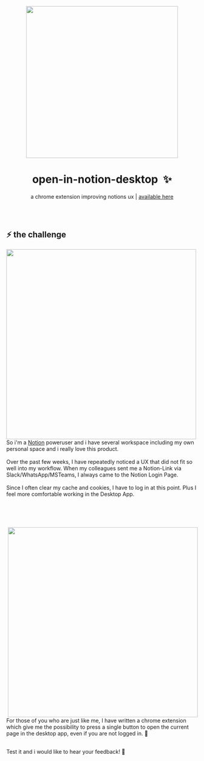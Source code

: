 <p align="center">
  <img width="400" height="auto" src="https://s3.us-west-2.amazonaws.com/secure.notion-static.com/47279e08-2c7d-4987-b5b9-24446ef12d97/Untitled.png?X-Amz-Algorithm=AWS4-HMAC-SHA256&X-Amz-Credential=ASIAT73L2G45JFBYAMA4%2F20190911%2Fus-west-2%2Fs3%2Faws4_request&X-Amz-Date=20190911T083831Z&X-Amz-Expires=86400&X-Amz-Security-Token=AgoJb3JpZ2luX2VjEBYaCXVzLXdlc3QtMiJHMEUCIQCw08v8NmdscYONUqbJ1qq0iG8LtQsx12OxeGaueAJ5CQIgCEjWBRpaEa96UvGm8evGncsTYLFqt6W2Pw1qWqv8jSoq4wMIz%2F%2F%2F%2F%2F%2F%2F%2F%2F%2F%2FARAAGgwyNzQ1NjcxNDkzNzAiDDRXAs%2F1yMbn%2BRUsCiq3A%2FS8OVT8kaw%2FNl%2BCB7hdCvq8GP4q%2BABjWw2ErSMndH28ZKzRlz%2BSZYUm9Em7MpJ%2Fy0tRxz5dz4xNN3IoD%2FKVGgT3ZNJYOns5ZvCszAAosAlp6T82K%2Bw6g7I8GnXnvfKJ2jcEhw24ena6lAAr1w3jWr%2BYWZC6B%2BZ2oTMv5%2FCYKFVkXkHKjYlI2jhx8p6pAtItM5BEWYVyFEluHoNzLqNfGWWa6DzL2cVKP2pUS3Qo4pWzVhwpYTWtL%2BGLDSTPl5zPrch2FmQLBdJe9VOpGgERY7WzAjbRVQWOqlEdw3HHo88Qb6jLer%2BR5SndEMOxvdefaP3TBLpsdGsoDoCp0co1Q5QQ62maClgH1x%2FztCuLCDLQfgn%2BWpDkBT1TO6gnMS7jx7OWZYXPPRH9ki7KsFr4i7%2FuhERvJLxkMa6guvWVivELpHvyv2VatdhW8ULgO18F%2FSQ%2FLoGTM8kCUnkYNFAwIKSqOQhWQhG4ZFo07M%2BdjQRxwLIuMKSCWUGEy%2BL7Mqvx1mt7rCENlAIJJ%2B1%2BWxfxxMoNK9rpg0z%2FXNwuOOT4zWNQit8LVp7VvfrbGTuqg0DaH9eVsOcm4SUwzJji6wU6tAE%2BTBjfUBSUJrF5VBxTRjnI0FhG7g7%2B%2B8igl8IleecOG2UBhWgJPaDBTLWKPgOigZcOBhQpL035NdJ2JYkpBB7DitF406NM9Wy4K963xBY0a191e3wXFA03Z2EBliVZX67dlbMREhJMHmNz3U5CFmQ4aTvaQtQ18jSXhk0u4EDgtubh3g%2FWmGI0JmFz%2BQ07gPbOkmqEnBU0yO%2BVwAj%2BK1Pafa6uMDYCJCsa3zV59KEw%2BgvZNkY%3D&X-Amz-Signature=cbe5cf18fb7eb4b43f696b5b4c907ba2c52258d2a985404eedb1a9a27245da3f&X-Amz-SignedHeaders=host&response-content-disposition=filename%20%3D%22Untitled.png%22">
</p>

<h1 align="center"> open-in-notion-desktop  ✨ </h1>
<p align="center">a chrome extension improving notions ux | <a href="https://chrome.google.com/webstore/detail/open-in-notion-desktop/fajilebcgonljdegnelonkhhbinanncn">available here</a> </p>


<br> <br>
<h2>⚡️ the challenge</h2>
<p><a><img align="left" width="500" src="https://www.notion.so/image/https%3A%2F%2Fs3-us-west-2.amazonaws.com%2Fsecure.notion-static.com%2Fdc9775f8-f92a-4415-a462-d9fbde759996%2FUntitled.png?table=block&id=bd020f4c-3c33-4ffa-aeb9-8bdf12a51839&width=2560&cache=v2" style="max-width:100%;"></a></p>
<p>So i'm a <a href="notion.so/">Notion</a> poweruser and i have several workspace including my own personal space and i really love this product. <br><br>
Over the past few weeks, I have repeatedly noticed a UX that did not fit so well into my workflow. When my colleagues sent me a Notion-Link via Slack/WhatsApp/MSTeams, I always came to the Notion Login Page.
<br><br>Since I often clear my cache and cookies, I have to log in at this point. Plus I feel more comfortable working in the Desktop App.
</p>
<br> 
<br> <br>
<p><a><img align="right" width="500" src="https://s3.us-west-2.amazonaws.com/secure.notion-static.com/3cf9ddad-2e4b-4ce6-af08-f629767ba2a4/Artboard_Copy.png?X-Amz-Algorithm=AWS4-HMAC-SHA256&X-Amz-Credential=ASIAT73L2G45FC5MRBDS%2F20190911%2Fus-west-2%2Fs3%2Faws4_request&X-Amz-Date=20190911T085427Z&X-Amz-Expires=86400&X-Amz-Security-Token=AgoJb3JpZ2luX2VjEBYaCXVzLXdlc3QtMiJIMEYCIQDqSeA8tBgqlBPQGnZnx2WAvK7f2Vj%2Btq8ICg16Nl3MXQIhALtAAvMyiGejcYR8n8cEM5vzN%2FTKvw5%2BfSUKcIWz4tGiKuMDCM%2F%2F%2F%2F%2F%2F%2F%2F%2F%2F%2FwEQABoMMjc0NTY3MTQ5MzcwIgwJSafuzeNgT4I1BUQqtwPTG2jwb7%2FJKxAYTLYyCwkR2IovPyZlgC%2Bx%2BJ%2B04PyNSvaTD7CeCJYTxLqx44DqVX%2FXQdNd6qJhFyWr3nbJHZE6o93GX%2BsRphKT%2B8vogLn643R9dcSrk5KFunPSMCxONKrzChTsWDymZ%2Bpp%2B%2BnF3vcS%2F1SANfW03mfoLNV6vR1H30Mq%2BH50hK2EB919djzjRpVe9S%2BbLRMpXf4JJ6hlw3Hn3uoSGgdlKvdpHbexHKUrEa2SE4bScWyaNJnJu6BGPNY2qQ4QiPEKAFlWP92El0l1iLpbsouFDFznxkpXlkkpbXOH2vnjPxn0B%2BRgKSrqfWEKR3s5CiZeGQx8R%2BD6aqbgveqX%2BBCvu0Q2ViYgw7juRk4f%2B6sn0mxaFhbJbq0GVcOrX39ShOdhjh4q%2FfC525HHhJBP0YxtJZ4X9XslGTpHZDdpFm9uaJqzRTarZRT6iZ%2Frdl7OvOg7PilDtyVMTaAXcdE7ZXsF%2Bl2oH%2FBFugSMgO%2BS4l2GmFnyDFBZ9aVpf6tUNHxnrCplHc7PEpwg9R1eqG6SyqLkqI6LLwQ6Q854RGxQ216gg%2FiMt7hKfFyaEAclbuLwNVdjMJeX4usFOrMBCwLD49A2hKUUgGsDrpxAp1GO6GQpehT%2FeACkcgy0GYnsth%2BeePmptbdHJsEO0Wegfsf8td0Gv%2FYE7LCIF8sCRAog8mO7yVGKxakvCYAVK1781QO5Z7lfqlk4NpC2AeKe6q4uWepMX%2BpQhooNxzOWEBL0YN3sudhePmB%2F0U6HkzBe%2Bkd4Jv4TL4Vo%2FmvnUqrVpXTCBV%2FUYjm1ko8ifhz9gJTcdwRa0xSmLie31tFHoK06F%2FI%3D&X-Amz-Signature=52044c7fe8c079a36718a89c12f4bbb5a9870bf9c3861b72fbbacc744f46d7dd&X-Amz-SignedHeaders=host&response-content-disposition=filename%20%3D%22Artboard_Copy.png%22" style="max-width:100%;"></a></p>
<p>
For those of you who are just like me, I have written a chrome extension which give me the possibility to press a single button to open the current page in the desktop app, even if you are not logged in. 🌟
<br> <br>

Test it and i would like to hear your feedback! 🤘
</p>


